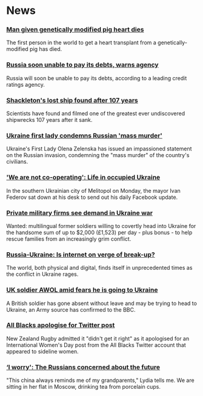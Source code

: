 # News
### [Man given genetically modified pig heart dies](https://www.bbc.com/news/health-60681493)
The first person in the world to get a heart transplant from a genetically-modified pig has died.
### [Russia soon unable to pay its debts, warns agency](https://www.bbc.com/news/business-60672085)
Russia will soon be unable to pay its debts, according to a leading credit ratings agency.
### [Shackleton's lost ship found after 107 years](https://www.bbc.com/news/science-environment-60662541)
Scientists have found and filmed one of the greatest ever undiscovered shipwrecks 107 years after it sank.
### [Ukraine first lady condemns Russian 'mass murder'](https://www.bbc.com/news/world-europe-60674333)
Ukraine's First Lady Olena Zelenska has issued an impassioned statement on the Russian invasion, condemning the "mass murder" of the country's civilians.
### ['We are not co-operating': Life in occupied Ukraine](https://www.bbc.com/news/world-europe-60670173)
In the southern Ukrainian city of Melitopol on Monday, the mayor Ivan Federov sat down at his desk to send out his daily Facebook update.
### [Private military firms see demand in Ukraine war](https://www.bbc.com/news/world-us-canada-60669763)
Wanted: multilingual former soldiers willing to covertly head into Ukraine for the handsome sum of up to $2,000 (£1,523) per day - plus bonus - to help rescue families from an increasingly grim conflict.
### [Russia-Ukraine: Is internet on verge of break-up?](https://www.bbc.com/news/technology-60661987)
The world, both physical and digital, finds itself in unprecedented times as the conflict in Ukraine rages.
### [UK soldier AWOL amid fears he is going to Ukraine](https://www.bbc.com/news/uk-60675671)
A British soldier has gone absent without leave and may be trying to head to Ukraine, an Army source has confirmed to the BBC.
### [All Blacks apologise for Twitter post](https://www.bbc.com/sport/rugby-union/60662921)
New Zealand Rugby admitted it "didn't get it right" as it apologised for an International Women's Day post from the All Blacks Twitter account that appeared to sideline women.
### [‘I worry': The Russians concerned about the future](https://www.bbc.com/news/world-europe-60674341)
"This china always reminds me of my grandparents," Lydia tells me. We are sitting in her flat in Moscow, drinking tea from porcelain cups. 
